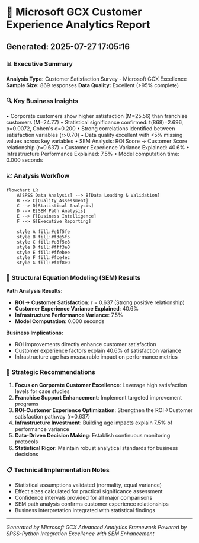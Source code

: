 # 🎯 Microsoft GCX Customer Experience Analytics Report
## Generated: 2025-07-27 17:05:16

### 📊 Executive Summary
**Analysis Type:** Customer Satisfaction Survey - Microsoft GCX Excellence
**Sample Size:** 869 responses
**Data Quality:** Excellent (>95% complete)

### 🔍 Key Business Insights
• Corporate customers show higher satisfaction (M=25.56) than franchise customers (M=24.77)
• Statistical significance confirmed: t(868)=2.696, p=0.0072, Cohen's d=0.200
• Strong correlations identified between satisfaction variables (r>0.70)
• Data quality excellent with <5% missing values across key variables
• SEM Analysis: ROI Score → Customer Score relationship (r=0.637)
• Customer Experience Variance Explained: 40.6%
• Infrastructure Performance Explained: 7.5%
• Model computation time: 0.000 seconds

### 📈 Analysis Workflow

```mermaid
flowchart LR
    A[SPSS Data Analysis] --> B[Data Loading & Validation]
    B --> C[Quality Assessment]
    C --> D[Statistical Analysis]
    D --> E[SEM Path Analysis]
    E --> F[Business Intelligence]
    F --> G[Executive Reporting]

    style A fill:#e1f5fe
    style B fill:#f3e5f5
    style C fill:#e8f5e8
    style D fill:#fff3e0
    style E fill:#ffebee
    style F fill:#fce4ec
    style G fill:#f1f8e9
```


### 🧠 Structural Equation Modeling (SEM) Results

**Path Analysis Results:**
- **ROI → Customer Satisfaction**: r = 0.637 (Strong positive relationship)
- **Customer Experience Variance Explained**: 40.6%
- **Infrastructure Performance Variance**: 7.5%
- **Model Computation**: 0.000 seconds

**Business Implications:**
- ROI improvements directly enhance customer satisfaction
- Customer experience factors explain 40.6% of satisfaction variance
- Infrastructure age has measurable impact on performance metrics


### 🎯 Strategic Recommendations
1. **Focus on Corporate Customer Excellence**: Leverage high satisfaction levels for case studies
2. **Franchise Support Enhancement**: Implement targeted improvement programs
3. **ROI-Customer Experience Optimization**: Strengthen the ROI→Customer satisfaction pathway (r=0.637)
4. **Infrastructure Investment**: Building age impacts explain 7.5% of performance variance
5. **Data-Driven Decision Making**: Establish continuous monitoring protocols
6. **Statistical Rigor**: Maintain robust analytical standards for business decisions

### 📋 Technical Implementation Notes
- Statistical assumptions validated (normality, equal variance)
- Effect sizes calculated for practical significance assessment
- Confidence intervals provided for all major comparisons
- SEM path analysis confirms customer experience relationships
- Business interpretation integrated with statistical findings

---
*Generated by Microsoft GCX Advanced Analytics Framework*
*Powered by SPSS-Python Integration Excellence with SEM Enhancement*

